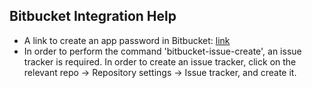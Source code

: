 ## Bitbucket Integration Help

* A link to create an app password in Bitbucket: [link](https://developer.atlassian.com/cloud/bitbucket/rest/intro/#app-passwords)
* In order to perform the command 'bitbucket-issue-create', an issue tracker is required. In order to create an issue tracker, click on the relevant repo -> Repository settings -> Issue tracker, and create it.  


